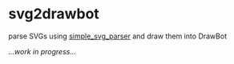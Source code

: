 # svg2drawbot

parse SVGs using [simple_svg_parser](https://github.com/evanw/simple_svg_parser) and draw them into DrawBot

_…work in progress…_
